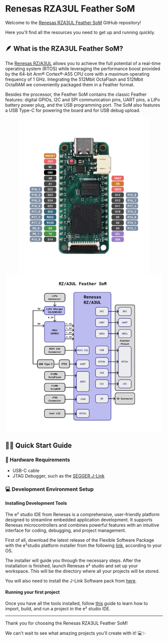 # Renesas RZA3UL Feather SoM 

Welcome to the <a href="https://zalmotek.com/products/RZA3UL-Feather-SoM/">Renesas RZA3UL Feather SoM</a> GitHub repository!

Here you'll find all the resources you need to get up and running quickly.

## 🪶 What is the RZA3UL Feather SoM?

The <a href="https://www.renesas.com/en/products/microcontrollers-microprocessors/rz-mpus/rza3ul-powerful-1ghz-64-bit-mpus-rtos-support-enables-high-definition-hmi-and-quick-startup">Renesas RZ/A3UL</a> allows you to achieve the full potential of a real-time operating system (RTOS) while leveraging the performance boost provided by the 64-bit Arm® Cortex®-A55 CPU core with a maximum operating frequency of 1 GHz. Integrating the 512Mbit OctaFlash and 512Mbit OctaRAM we conveniently packaged them in a Feather format.

Besides the processor, the Feather SoM contains the classic Feather features: digital GPIOs, I2C and SPI communication pins, UART pins, a LiPo battery power plug, and the USB programming port. The SoM also features a USB Type-C for powering the board and for USB debug upload.

<p align="center">
  <img src="images/Feather-RZA3UL-pinout.png" height="500">
  <img src="images/Feather-RZA3UL-BD.png" height="500">
</p>

## 🐣🏁 Quick Start Guide

### 🔌 Hardware Requirements
- USB-C cable
- JTAG Debugger, such as the <a href="https://www.segger.com/products/debug-probes/j-link/">SEGGER J-Link</a>

### 💻 Development Environment Setup

#### Installing Development Tools

The e² studio IDE from Renesas is a comprehensive, user-friendly platform designed to streamline embedded application development. It supports Renesas microcontrollers and combines powerful features with an intuitive interface for coding, debugging, and project management.

First of all, download the latest release of the Flexible Software Package with the e²studio platform installer from the following <a href="https://www.renesas.com/us/en/software-tool/e2studio-information-rz-family">link</a>, according to your OS.

The installer will guide you through the necessary steps. After the installation is finished, launch Renesas e² studio and set up your workspace. This will be the directory where all your projects will be stored.

You will also need to install the J-Link Software pack from <a href="https://www.segger.com/products/debug-probes/j-link/technology/flash-download/">here</a>.

#### Running your first project

Once you have all the tools installed, follow <a href="https://github.com/Zalmotek/renesas-RZA3UL-feather/tree/main/firmware/Blink/RZA3UL_Feather_Blink">this</a> guide to learn how to import, build, and run a project in the e² studio IDE. 

---
Thank you for choosing the Renesas RZA3UL Feather SoM! 

We can't wait to see what amazing projects you'll create with it! 💻✨
